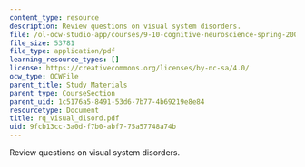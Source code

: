```yaml
---
content_type: resource
description: Review questions on visual system disorders.
file: /ol-ocw-studio-app/courses/9-10-cognitive-neuroscience-spring-2006/9fcb13cc3a0df7b0abf775a57748a74b_rq_visual_disord.pdf
file_size: 53781
file_type: application/pdf
learning_resource_types: []
license: https://creativecommons.org/licenses/by-nc-sa/4.0/
ocw_type: OCWFile
parent_title: Study Materials
parent_type: CourseSection
parent_uid: 1c5176a5-8491-53d6-7b77-4b69219e8e84
resourcetype: Document
title: rq_visual_disord.pdf
uid: 9fcb13cc-3a0d-f7b0-abf7-75a57748a74b
---
```

Review questions on visual system disorders.